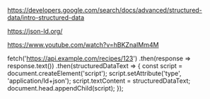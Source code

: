 https://developers.google.com/search/docs/advanced/structured-data/intro-structured-data

https://json-ld.org/

https://www.youtube.com/watch?v=hBKZnaIMm4M

<script type="application/ld+json">
  {
    "@context": "https://schema.org/",
    "@type": "Recipe",
    "name": "{{recipe_name}}",
    "image": [ "{{recipe_image}}" ],
    "author": {
      "@type": "Person",
      "name": "{{recipe_author}}"
    }
  }
</script>

fetch('https://api.example.com/recipes/123')
.then(response => response.text())
.then(structuredDataText => {
const script = document.createElement('script');
script.setAttribute('type', 'application/ld+json');
script.textContent = structuredDataText;
document.head.appendChild(script);
});
